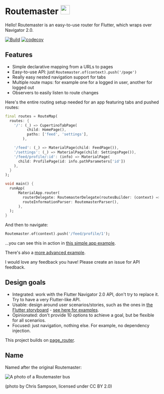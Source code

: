 # Routemaster <img src="https://openclipart.org/download/286938/Double-Decker-Bus.svg" width="30">

Hello! Routemaster is an easy-to-use router for Flutter, which wraps over Navigator 2.0.

[![Build](https://github.com/tomgilder/routemaster/actions/workflows/build.yaml/badge.svg)](https://github.com/tomgilder/routemaster/actions/workflows/build.yaml) [![codecov](https://codecov.io/gh/tomgilder/routemaster/branch/main/graph/badge.svg?token=JNF2NV7W09)](https://codecov.io/gh/tomgilder/routemaster)

## Features

* Simple declarative mapping from a URLs to pages
* Easy-to-use API: just `Routemaster.of(context).push('/page')`
* Really easy nested navigation support for tabs
* Multiple route maps: for example one for a logged in user, another for logged out
* Observers to easily listen to route changes

Here's the entire routing setup needed for an app featuring tabs and pushed routes:

```dart
final routes = RouteMap(
  routes: {
    '/': (_) => CupertinoTabPage(
          child: HomePage(),
          paths: ['feed', 'settings'],
        ),

    '/feed': (_) => MaterialPage(child: FeedPage()),
    '/settings': (_) => MaterialPage(child: SettingsPage()),
    '/feed/profile/:id': (info) => MaterialPage(
      child: ProfilePage(id: info.pathParameters['id'])
    ),
  }
);

void main() {
  runApp(
      MaterialApp.router(
        routerDelegate: RoutemasterDelegate(routesBuilder: (context) => routes),
        routeInformationParser: RoutemasterParser(),
      ),
  );
}
```

And then to navigate:

```dart
Routemaster.of(context).push('/feed/profile/1');
```

...you can see this in action in [this simple app example](https://github.com/tomgilder/routemaster/blob/main/example/simple_example/lib/main.dart).

There's also a [more advanced example](https://github.com/tomgilder/routemaster/blob/main/example/mobile_app/lib/main.dart).

I would love any feedback you have! Please create an issue for API feedback.

## Design goals

* Integrated: work with the Flutter Navigator 2.0 API, don't try to replace it. Try to have a very Flutter-like API.
* Usable: design around user scenarios/stories, such as the ones in [the Flutter storyboard](https://github.com/flutter/uxr/files/5953028/PUBLIC.Flutter.Navigator.API.Scenarios.-.Storyboards.pdf) - [see here for examples](https://github.com/tomgilder/routemaster/wiki/Routemaster-Flutter-scenarios).
* Opinionated: don't provide 10 options to achieve a goal, but be flexible for all scenarios.
* Focused: just navigation, nothing else. For example, no dependency injection.

This project builds on [page_router](https://github.com/johnpryan/page_router).

## Name

Named after the original Routemaster:

![A photo of a Routemaster bus](https://upload.wikimedia.org/wikipedia/commons/thumb/e/ea/Routemaster_RML2375_%28JJD_375D%29%2C_6_March_2004.jpg/320px-Routemaster_RML2375_%28JJD_375D%29%2C_6_March_2004.jpg)

(photo by Chris Sampson, licensed under CC BY 2.0)
